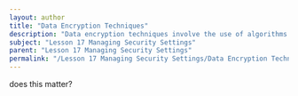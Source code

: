 ```yaml
---
layout: author
title: "Data Encryption Techniques"
description: "Data encryption techniques involve the use of algorithms to transform plaintext data into ciphertext, making it unreadable to unauthorized users. This process ensures data confidentiality, integrity, and security. Common encryption methods include symmetric encryption, where the same key is used for both encryption and decryption, and asymmetric encryption, which utilizes a pair of keys—one public and one private. These techniques are essential for protecting sensitive information such as personal data, financial records, and communication. Understanding and implementing appropriate encryption techniques is crucial for safeguarding data in various environments, including storage, transmission, and cloud services."
subject: "Lesson 17 Managing Security Settings"
parent: "Lesson 17 Managing Security Settings"
permalink: "/Lesson 17 Managing Security Settings/Data Encryption Techniques/"
---
```


does this matter?
